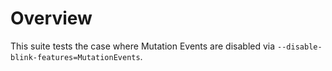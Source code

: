 # Overview

This suite tests the case where Mutation Events are disabled via
`--disable-blink-features=MutationEvents`.
